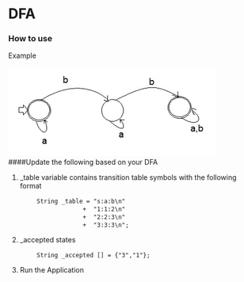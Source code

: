 # DFA
### How to use
Example

![Sample DFA](figures/ex1.jpg)
####Update the following based on your DFA
1. _table variable contains transition table symbols with the following format
```
        String _table = "s:a:b\n"
                     +  "1:1:2\n"
                     +  "2:2:3\n"
                     +  "3:3:3\n";
```
2. _accepted states
```
        String _accepted [] = {"3","1"};
```
3. Run the Application 
